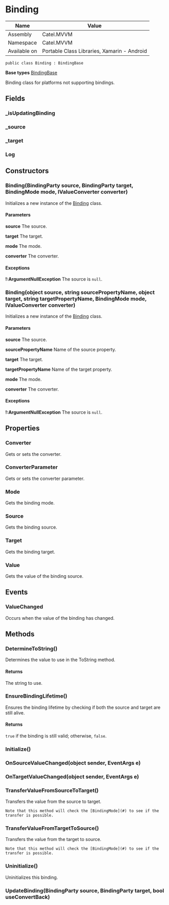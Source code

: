 

# Binding

Name|Value
---|---
Assembly|Catel.MVVM
Namespace|Catel.MVVM
Available on|Portable Class Libraries, Xamarin - Android

```
public class Binding : BindingBase
```

**Base types**
[BindingBase](/Catel.MVVM\Catel\MVVM\BindingBase.md)


Binding class for platforms not supporting bindings.



## Fields

### _isUpdatingBinding

### _source

### _target

### Log

## Constructors

### Binding(BindingParty source, BindingParty target, BindingMode mode, IValueConverter converter)

Initializes a new instance of the [Binding](#) class.

#### Parameters

**source**
The source.

**target**
The target.

**mode**
The mode.

**converter**
The converter.

#### Exceptions

**!:ArgumentNullException**
The source is ```null```.



### Binding(object source, string sourcePropertyName, object target, string targetPropertyName, BindingMode mode, IValueConverter converter)

Initializes a new instance of the [Binding](#) class.

#### Parameters

**source**
The source.

**sourcePropertyName**
Name of the source property.

**target**
The target.

**targetPropertyName**
Name of the target property.

**mode**
The mode.

**converter**
The converter.

#### Exceptions

**!:ArgumentNullException**
The source is ```null```.



## Properties

### Converter

Gets or sets the converter.



### ConverterParameter

Gets or sets the converter parameter.



### Mode

Gets the binding mode.



### Source

Gets the binding source.



### Target

Gets the binding target.



### Value

Gets the value of the binding source.



## Events

### ValueChanged

Occurs when the value of the binding has changed.



## Methods

### DetermineToString()

Determines the value to use in the ToString method.

#### Returns

The string to use.



### EnsureBindingLifetime()

Ensures the binding lifetime by checking if both the source and target are still alive.

#### Returns

```true``` if the binding is still valid; otherwise, ```false```.



### Initialize()

### OnSourceValueChanged(object sender, EventArgs e)

### OnTargetValueChanged(object sender, EventArgs e)

### TransferValueFromSourceToTarget()

Transfers the value from the source to target.
    


    Note that this method will check the [BindingMode](#) to see if the transfer is possible.



### TransferValueFromTargetToSource()

Transfers the value from the target to source.
    


    Note that this method will check the [BindingMode](#) to see if the transfer is possible.



### Uninitialize()

Uninitializes this binding.



### UpdateBinding(BindingParty source, BindingParty target, bool useConvertBack)

